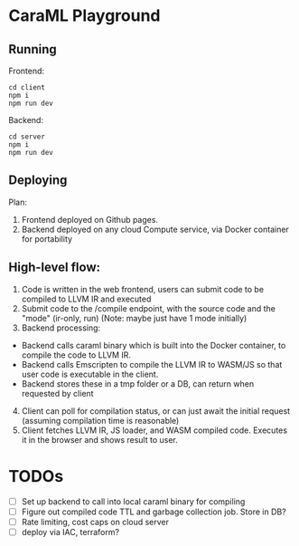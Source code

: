 # CaraML Playground

## Running

Frontend:
```
cd client
npm i
npm run dev
```

Backend:
```
cd server
npm i
npm run dev
```

## Deploying

Plan:
1. Frontend deployed on Github pages.
2. Backend deployed on any cloud Compute service, via Docker container for portability

## High-level flow:

1. Code is written in the web frontend, users can submit code to be compiled to LLVM IR and executed
2. Submit code to the /compile endpoint, with the source code and the "mode" (ir-only, run) (Note: maybe just have 1 mode initially)
3. Backend processing:
  - Backend calls caraml binary which is built into the Docker container, to compile the code to LLVM IR.
  - Backend calls Emscripten to compile the LLVM IR to WASM/JS so that user code is executable in the client.
  - Backend stores these in a tmp folder or a DB, can return when requested by client
4. Client can poll for compilation status, or can just await the initial request (assuming compilation time is reasonable)
5. Client fetches LLVM IR, JS loader, and WASM compiled code. Executes it in the browser and shows result to user.

# TODOs
- [ ] Set up backend to call into local caraml binary for compiling
- [ ] Figure out compiled code TTL and garbage collection job. Store in DB?
- [ ] Rate limiting, cost caps on cloud server
- [ ] deploy via IAC, terraform?